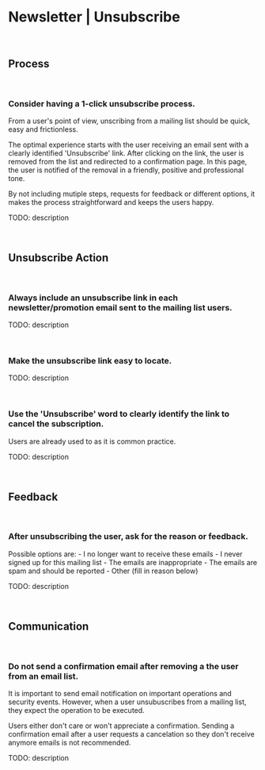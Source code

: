 # Newsletter | Unsubscribe
<br>


## Process
<br>

### Consider having a 1-click unsubscribe process.

From a user's point of view, unscribing from a mailing list should be quick, easy and frictionless.

The optimal experience starts with the user receiving an email sent with a clearly identified 'Unsubscribe' link. After clicking on the link, the user is removed from the list
and redirected to a confirmation page. In this page, the user is notified of the removal in a friendly, positive and professional tone.

By not including mutiple steps, requests for feedback or different options, it makes the process straightforward and keeps the users happy.

TODO: description

<br>


## Unsubscribe Action
<br>


### Always include an unsubscribe link in each newsletter/promotion email sent to the mailing list users.

TODO: description

<br>


### Make the unsubscribe link easy to locate.

TODO: description

<br>


### Use the 'Unsubscribe' word to clearly identify the link to cancel the subscription.

Users are already used to as it is common practice.

TODO: description

<br>


## Feedback
<br>


### After unsubscribing the user, ask for the reason or feedback.

Possible options are:
	- I no longer want to receive these emails
	- I never signed up for this mailing list
	- The emails are inappropriate
	- The emails are spam and should be reported
	- Other (fill in reason below)

TODO: description

<br>


## Communication
<br>


### Do not send a confirmation email after removing a the user from an email list.

It is important to send email notification on important operations and security events. However, when a user unsubuscribes from a mailing list, they expect the operation
to be executed.

Users either don't care or won't appreciate a confirmation. Sending a confirmation email after a user requests a cancelation so they don't receive anymore emails is not recommended.

TODO: description

<br>


